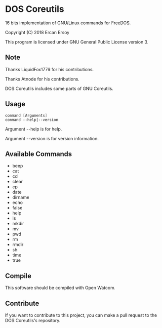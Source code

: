# DOS Coreutils

16 bits implementation of GNU/Linux commands for FreeDOS.

Copyright (C) 2018 Ercan Ersoy

This program is licensed under GNU General Public License version 3.

## Note

  Thanks LiquidFox1776 for his contributions.
  
  Thanks Atnode for his contributions.
  
  DOS Coreutils includes some parts of GNU Coreutils.

## Usage

    command [Arguments]
    command --help|--version

Argument --help is for help.

Argument --version is for version information.

## Available Commands

  * beep
  * cat
  * cd
  * clear
  * cp
  * date
  * dirname
  * echo
  * false
  * help
  * ls
  * mkdir
  * mv
  * pwd
  * rm
  * rmdir
  * sh
  * time
  * true

## Compile

This software should be compiled with Open Watcom.

## Contribute

If you want to contribute to this project, you can make a pull request to the DOS Coreutils's repository.
